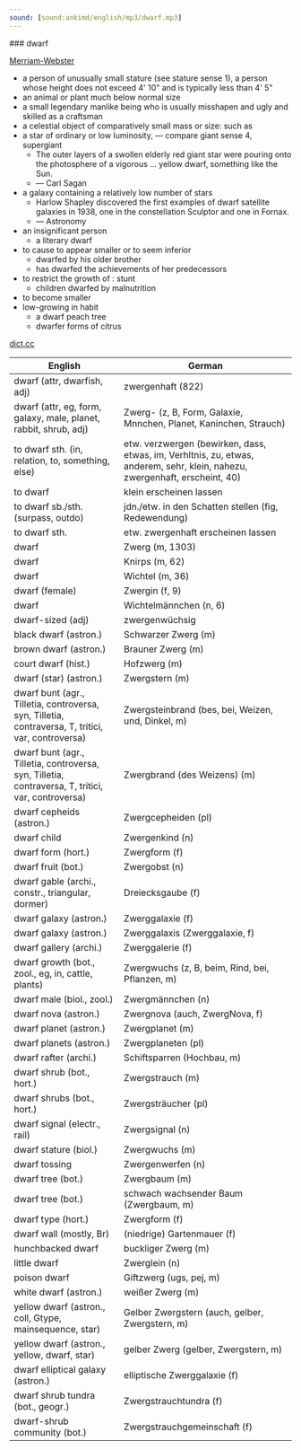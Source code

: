 ```yaml
---
sound: [sound:ankimd/english/mp3/dwarf.mp3]
---
```


\### dwarf

[Merriam-Webster](https://www.merriam-webster.com/dictionary/dwarf)

- a person of unusually small stature (see stature sense 1), a person whose height does not exceed 4' 10" and is typically less than 4' 5"
- an animal or plant much below normal size
- a small legendary manlike being who is usually misshapen and ugly and skilled as a craftsman
- a celestial object of comparatively small mass or size: such as
- a star of ordinary or low luminosity, — compare giant sense 4, supergiant
    - The outer layers of a swollen elderly red giant star were pouring onto the photosphere of a vigorous … yellow dwarf, something like the Sun.
    - — Carl Sagan
- a galaxy containing a relatively low number of stars
    - Harlow Shapley discovered the first examples of dwarf satellite galaxies in 1938, one in the constellation Sculptor and one in Fornax.
    - — Astronomy
- an insignificant person
    - a literary dwarf
- to cause to appear smaller or to seem inferior
    - dwarfed by his older brother
    - has dwarfed the achievements of her predecessors
- to restrict the growth of : stunt
    - children dwarfed by malnutrition
- to become smaller
- low-growing in habit
    - a dwarf peach tree
    - dwarfer forms of citrus

[dict.cc](https://www.dict.cc/dwarf)

| English        | German       |
| -------------- | ------------ |
| dwarf (attr, dwarfish, adj) | zwergenhaft (822) |
| dwarf (attr, eg, form, galaxy, male, planet, rabbit, shrub, adj) | Zwerg- (z, B, Form, Galaxie, Mnnchen, Planet, Kaninchen, Strauch) |
| to dwarf sth. (in, relation, to, something, else) | etw. verzwergen (bewirken, dass, etwas, im, Verhltnis, zu, etwas, anderem, sehr, klein, nahezu, zwergenhaft, erscheint, 40) |
| to dwarf | klein erscheinen lassen |
| to dwarf sb./sth. (surpass, outdo) | jdn./etw. in den Schatten stellen (fig, Redewendung) |
| to dwarf sth. | etw. zwergenhaft erscheinen lassen |
| dwarf | Zwerg (m, 1303) |
| dwarf | Knirps (m, 62) |
| dwarf | Wichtel (m, 36) |
| dwarf (female) | Zwergin (f, 9) |
| dwarf | Wichtelmännchen (n, 6) |
| dwarf-sized (adj) | zwergenwüchsig |
| black dwarf (astron.) | Schwarzer Zwerg (m) |
| brown dwarf (astron.) | Brauner Zwerg (m) |
| court dwarf (hist.) | Hofzwerg (m) |
| dwarf (star) (astron.) | Zwergstern (m) |
| dwarf bunt (agr., Tilletia, controversa, syn, Tilletia, contraversa, T, tritici, var, controversa) | Zwergsteinbrand (bes, bei, Weizen, und, Dinkel, m) |
| dwarf bunt (agr., Tilletia, controversa, syn, Tilletia, contraversa, T, tritici, var, controversa) | Zwergbrand (des Weizens) (m) |
| dwarf cepheids (astron.) | Zwergcepheiden (pl) |
| dwarf child | Zwergenkind (n) |
| dwarf form (hort.) | Zwergform (f) |
| dwarf fruit (bot.) | Zwergobst (n) |
| dwarf gable (archi., constr., triangular, dormer) | Dreiecksgaube (f) |
| dwarf galaxy (astron.) | Zwerggalaxie (f) |
| dwarf galaxy (astron.) | Zwerggalaxis (Zwerggalaxie, f) |
| dwarf gallery (archi.) | Zwerggalerie (f) |
| dwarf growth (bot., zool., eg, in, cattle, plants) | Zwergwuchs (z, B, beim, Rind, bei, Pflanzen, m) |
| dwarf male (biol., zool.) | Zwergmännchen (n) |
| dwarf nova (astron.) | Zwergnova (auch, ZwergNova, f) |
| dwarf planet (astron.) | Zwergplanet (m) |
| dwarf planets (astron.) | Zwergplaneten (pl) |
| dwarf rafter (archi.) | Schiftsparren (Hochbau, m) |
| dwarf shrub (bot., hort.) | Zwergstrauch (m) |
| dwarf shrubs (bot., hort.) | Zwergsträucher (pl) |
| dwarf signal (electr., rail) | Zwergsignal (n) |
| dwarf stature (biol.) | Zwergwuchs (m) |
| dwarf tossing | Zwergenwerfen (n) |
| dwarf tree (bot.) | Zwergbaum (m) |
| dwarf tree (bot.) | schwach wachsender Baum (Zwergbaum, m) |
| dwarf type (hort.) | Zwergform (f) |
| dwarf wall (mostly, Br) | (niedrige) Gartenmauer (f) |
| hunchbacked dwarf | buckliger Zwerg (m) |
| little dwarf | Zwerglein (n) |
| poison dwarf | Giftzwerg (ugs, pej, m) |
| white dwarf (astron.) | weißer Zwerg (m) |
| yellow dwarf (astron., coll, Gtype, mainsequence, star) | Gelber Zwergstern (auch, gelber, Zwergstern, m) |
| yellow dwarf (astron., yellow, dwarf, star) | gelber Zwerg (gelber, Zwergstern, m) |
| dwarf elliptical galaxy <dE> (astron.) | elliptische Zwerggalaxie <dE> (f) |
| dwarf shrub tundra (bot., geogr.) | Zwergstrauchtundra (f) |
| dwarf-shrub community (bot.) | Zwergstrauchgemeinschaft (f) |
